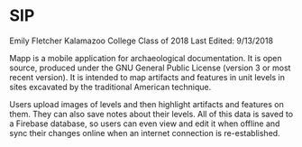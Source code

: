 # SIP
Emily Fletcher
Kalamazoo College
Class of 2018
Last Edited: 9/13/2018


Mapp is a mobile application for archaeological documentation. It is open source, produced under the GNU General Public License (version 3 or most recent version). It is intended to map artifacts and features in unit levels in sites excavated by the traditional American technique. 

Users upload images of levels and then highlight artifacts and features on them. They can also save notes about their levels. All of this data is saved to a Firebase database, so users can even view and edit it when offline and sync their changes online when an internet connection is re-established.
